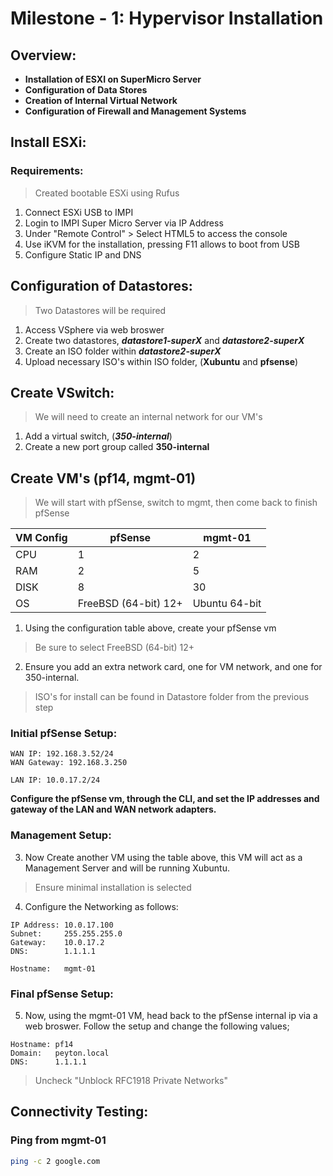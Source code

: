 # Milestone - 1: Hypervisor Installation
## Overview: 
- **Installation of ESXI on SuperMicro Server**
- **Configuration of Data Stores**
- **Creation of Internal Virtual Network**
- **Configuration of Firewall and Management Systems**

## Install ESXi:
### Requirements:
> Created bootable ESXi using Rufus
1. Connect ESXi USB to IMPI
2. Login to IMPI Super Micro Server via IP Address
3. Under "Remote Control" > Select HTML5 to access the console
4. Use iKVM for the installation, pressing F11 allows to boot from USB
5. Configure Static IP and DNS

## Configuration of Datastores:
> Two Datastores will be required 
1. Access VSphere via web broswer
2. Create two datastores, ***datastore1-superX*** and ***datastore2-superX***
3. Create an ISO folder within ***datastore2-superX***
4. Upload necessary ISO's within ISO folder, (**Xubuntu** and **pfsense**)


## Create VSwitch: 
> We will need to create an internal network for our VM's
1. Add a virtual switch, (***350-internal***)
2. Create a new port group called **350-internal**

## Create VM's (pf14, mgmt-01)
> We will start with pfSense, switch to mgmt, then come back to finish pfSense

VM Config | pfSense              | mgmt-01
----------|----------------------|---------------|
CPU       | 1                    | 2             |
RAM       | 2                    | 5             |
DISK      | 8                    | 30            |
OS        | FreeBSD (64-bit) 12+ | Ubuntu 64-bit |

1. Using the configuration table above, create your pfSense vm
> Be sure to select FreeBSD (64-bit) 12+
2. Ensure you add an extra network card, one for VM network, and one for 350-internal. 
> ISO's for install can be found in Datastore folder from the previous step
### Initial pfSense Setup:
```
WAN IP: 192.168.3.52/24
WAN Gateway: 192.168.3.250

LAN IP: 10.0.17.2/24
```
**Configure the pfSense vm, through the CLI, and set the IP addresses and gateway of the LAN and WAN network adapters.** 

### Management Setup:
3. Now Create another VM using the table above, this VM will act as a Management Server and will be running Xubuntu. 
> Ensure minimal installation is selected
4. Configure the Networking as follows:
```
IP Address: 10.0.17.100
Subnet:     255.255.255.0
Gateway:    10.0.17.2
DNS:        1.1.1.1

Hostname:   mgmt-01
```
### Final pfSense Setup:
5. Now, using the mgmt-01 VM, head back to the pfSense internal ip via a web broswer. Follow the setup and change the following values;
```
Hostname: pf14
Domain:   peyton.local
DNS:      1.1.1.1
```
> Uncheck "Unblock RFC1918 Private Networks"

## Connectivity Testing:
### Ping from mgmt-01
```bash
ping -c 2 google.com
```






 


